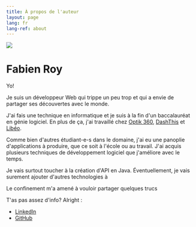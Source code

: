 ```yaml
---
title: À propos de l'auteur
layout: page
lang: fr
lang-ref: about
---
```


![](/public/img/author.jpg)

# Fabien Roy

Yo!

Je suis un développeur Web qui trippe un peu trop et qui a envie de partager ses découvertes avec le monde.

J'ai fais une technique en informatique et je suis à la fin d'un baccalauréat en génie logiciel. En plus de ça, j'ai travaillé chez [Optik 360](https://optik360.com/), [DashThis](https://dashthis.com/) et [Libéo](https://libeo.com/).

Comme bien d'autres étudiant-e-s dans le domaine, j'ai eu une panoplie d'applications à produire, que ce soit à l'école ou au travail. J'ai acquis plusieurs techniques de développement logiciel que j'améliore avec le temps.

Je vais surtout toucher à la création d'API en Java. Éventuellement, je vais surement ajouter d'autres technologies à 

Le confinement m'a amené à vouloir partager quelques trucs 

T'as pas assez d'info? Alright : 
 - [LinkedIn]()
 - [GitHub]()
